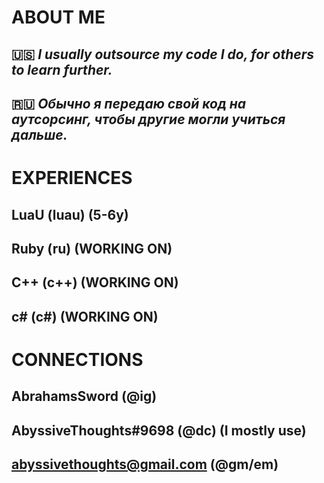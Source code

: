 
# ABOUT ME


🇺🇸 *I usually outsource my code I do, for others to learn further.*
-
🇷🇺 *Обычно я передаю свой код на аутсорсинг, чтобы другие могли учиться дальше.*
-

# EXPERIENCES

LuaU (luau) (5-6y)
-
Ruby (ru) (WORKING ON)
-
C++ (c++) (WORKING ON)
-
c# (c#) (WORKING ON)
-

# CONNECTIONS 

AbrahamsSword (@ig)
-
AbyssiveThoughts#9698 (@dc) (I mostly use)
-
abyssivethoughts@gmail.com (@gm/em)
-
